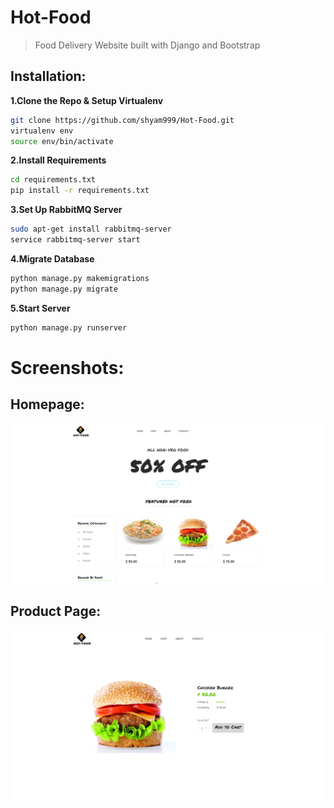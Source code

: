 # Hot-Food
> Food Delivery Website built with Django and Bootstrap
## Installation:

**1.Clone the Repo & Setup Virtualenv**
```sh
git clone https://github.com/shyam999/Hot-Food.git
virtualenv env
source env/bin/activate
```
**2.Install Requirements**
```sh
cd requirements.txt
pip install -r requirements.txt
```
**3.Set Up RabbitMQ Server**
```sh
sudo apt-get install rabbitmq-server
service rabbitmq-server start
```
**4.Migrate Database**
```sh
python manage.py makemigrations
python manage.py migrate
```
**5.Start Server**
```sh
python manage.py runserver
```
# Screenshots:
## Homepage:
![](demo/home.png)
## Product Page:
![](demo/product.png)
